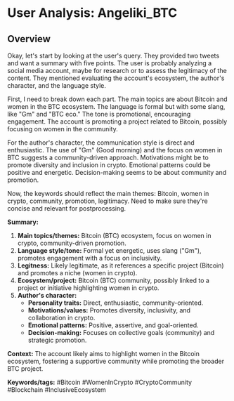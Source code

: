 # User Analysis: Angeliki_BTC

## Overview

<think>
Okay, let's start by looking at the user's query. They provided two tweets and want a summary with five points. The user is probably analyzing a social media account, maybe for research or to assess the legitimacy of the content. They mentioned evaluating the account's ecosystem, the author's character, and the language style.

First, I need to break down each part. The main topics are about Bitcoin and women in the BTC ecosystem. The language is formal but with some slang, like "Gm" and "BTC eco." The tone is promotional, encouraging engagement. The account is promoting a project related to Bitcoin, possibly focusing on women in the community. 

For the author's character, the communication style is direct and enthusiastic. The use of "Gm" (Good morning) and the focus on women in BTC suggests a community-driven approach. Motivations might be to promote diversity and inclusion in crypto. Emotional patterns could be positive and energetic. Decision-making seems to be about community and promotion.

Now, the keywords should reflect the main themes: Bitcoin, women in crypto, community, promotion, legitimacy. Need to make sure they're concise and relevant for postprocessing.
</think>

**Summary:**  
1. **Main topics/themes:** Bitcoin (BTC) ecosystem, focus on women in crypto, community-driven promotion.  
2. **Language style/tone:** Formal yet energetic, uses slang ("Gm"), promotes engagement with a focus on inclusivity.  
3. **Legitness:** Likely legitimate, as it references a specific project (Bitcoin) and promotes a niche (women in crypto).  
4. **Ecosystem/project:** Bitcoin (BTC) community, possibly linked to a project or initiative highlighting women in crypto.  
5. **Author's character:**  
   - **Personality traits:** Direct, enthusiastic, community-oriented.  
   - **Motivations/values:** Promotes diversity, inclusivity, and collaboration in crypto.  
   - **Emotional patterns:** Positive, assertive, and goal-oriented.  
   - **Decision-making:** Focuses on collective goals (community) and strategic promotion.  

**Context:** The account likely aims to highlight women in the Bitcoin ecosystem, fostering a supportive community while promoting the broader BTC project.  

**Keywords/tags:** #Bitcoin #WomenInCrypto #CryptoCommunity #Blockchain #InclusiveEcosystem
